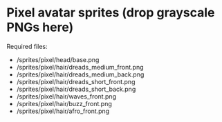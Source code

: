 # Pixel avatar sprites (drop grayscale PNGs here)
Required files:
- /sprites/pixel/head/base.png
- /sprites/pixel/hair/dreads_medium_front.png
- /sprites/pixel/hair/dreads_medium_back.png
- /sprites/pixel/hair/dreads_short_front.png
- /sprites/pixel/hair/dreads_short_back.png
- /sprites/pixel/hair/waves_front.png
- /sprites/pixel/hair/buzz_front.png
- /sprites/pixel/hair/afro_front.png
